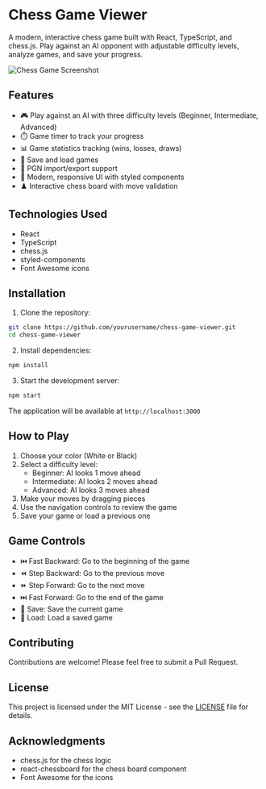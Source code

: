# Chess Game Viewer

A modern, interactive chess game built with React, TypeScript, and chess.js. Play against an AI opponent with adjustable difficulty levels, analyze games, and save your progress.

![Chess Game Screenshot](public/images/chess-game-screenshot.png)

## Features

- 🎮 Play against an AI with three difficulty levels (Beginner, Intermediate, Advanced)
- ⏱️ Game timer to track your progress
- 📊 Game statistics tracking (wins, losses, draws)
- 💾 Save and load games
- 📝 PGN import/export support
- 🎨 Modern, responsive UI with styled components
- ♟️ Interactive chess board with move validation

## Technologies Used

- React
- TypeScript
- chess.js
- styled-components
- Font Awesome icons

## Installation

1. Clone the repository:
```bash
git clone https://github.com/yourusername/chess-game-viewer.git
cd chess-game-viewer
```

2. Install dependencies:
```bash
npm install
```

3. Start the development server:
```bash
npm start
```

The application will be available at `http://localhost:3000`

## How to Play

1. Choose your color (White or Black)
2. Select a difficulty level:
   - Beginner: AI looks 1 move ahead
   - Intermediate: AI looks 2 moves ahead
   - Advanced: AI looks 3 moves ahead
3. Make your moves by dragging pieces
4. Use the navigation controls to review the game
5. Save your game or load a previous one

## Game Controls

- ⏮️ Fast Backward: Go to the beginning of the game
- ⏪ Step Backward: Go to the previous move
- ⏩ Step Forward: Go to the next move
- ⏭️ Fast Forward: Go to the end of the game
- 💾 Save: Save the current game
- 📂 Load: Load a saved game

## Contributing

Contributions are welcome! Please feel free to submit a Pull Request.

## License

This project is licensed under the MIT License - see the [LICENSE](LICENSE) file for details.

## Acknowledgments

- chess.js for the chess logic
- react-chessboard for the chess board component
- Font Awesome for the icons
